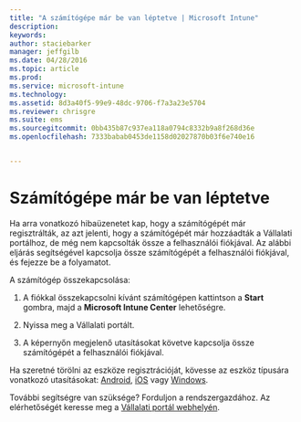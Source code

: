 ```yaml
---
title: "A számítógépe már be van léptetve | Microsoft Intune"
description: 
keywords: 
author: staciebarker
manager: jeffgilb
ms.date: 04/28/2016
ms.topic: article
ms.prod: 
ms.service: microsoft-intune
ms.technology: 
ms.assetid: 8d3a40f5-99e9-48dc-9706-f7a3a23e5704
ms.reviewer: chrisgre
ms.suite: ems
ms.sourcegitcommit: 0bb435b87c937ea118a0794c8332b9a8f268d36e
ms.openlocfilehash: 7333babab0453de1158d02027870b03f6e740e16


---
```



# Számítógépe már be van léptetve

Ha arra vonatkozó hibaüzenetet kap, hogy a számítógépét már regisztrálták, az azt jelenti, hogy a számítógépét már hozzáadták a Vállalati portálhoz, de még nem kapcsolták össze a felhasználói fiókjával. Az alábbi eljárás segítségével kapcsolja össze számítógépét a felhasználói fiókjával, és fejezze be a folyamatot.  

A számítógép összekapcsolása:

1.  A fiókkal összekapcsolni kívánt számítógépen kattintson a **Start** gombra, majd a **Microsoft Intune Center** lehetőségre.

2.  Nyissa meg a Vállalati portált.

3.  A képernyőn megjelenő utasításokat követve kapcsolja össze számítógépét a felhasználói fiókjával.

Ha szeretné törölni az eszköze regisztrációját, kövesse az eszköz típusára vonatkozó utasításokat: [Android](unenroll-your-device-from-intune-android.md), [iOS](unenroll-your-device-from-intune-ios.md) vagy [Windows](unenroll-your-device-from-intune-windows.md).

További segítségre van szüksége? Forduljon a rendszergazdához. Az elérhetőségét keresse meg a [Vállalati portál webhelyén](http://portal.manage.microsoft.com).


<!--HONumber=Jun16_HO4-->


